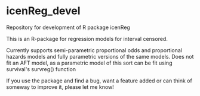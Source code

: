 # icenReg_devel
Repository for development of R package icenReg

This is an R-package for regression models for interval censored. 

Currently supports semi-parametric proportional odds and proportional hazards models
and fully parametric versions of the same models. Does not fit an AFT model, as a
parametric model of this sort can be fit using survival's survreg() function

If you use the package and find a bug, want a feature added or can think of someway to
improve it, please let me know!

